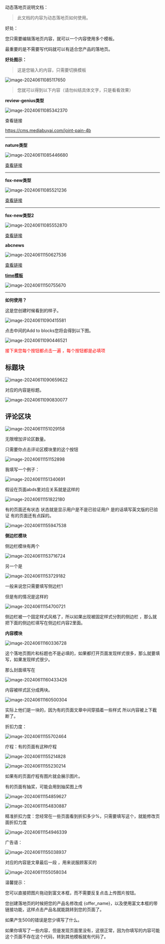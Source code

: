 动态落地页说明文档：

> 此文档的内容为动态落地页如何使用。

好处：

您只需要编辑落地页内容，就可以一个内容使用多个模板。

最重要的是不需要写代码就可以有适合您产品的落地页。

**好处图示：**

> 这是您输入的内容，只需要切换模板

![image-20240611085117650](C:\Users\Mayn\AppData\Roaming\Typora\typora-user-images\image-20240611085117650.png)

> 您就可以得到以下内容（请勿纠结具体文字，只是看看效果）



**review-genius类型**

![image-20240611085342370](C:\Users\Mayn\AppData\Roaming\Typora\typora-user-images\image-20240611085342370.png)

查看链接

https://cms.mediabuyai.com/joint-pain-4b

<hr/>

**nature类型**

![image-20240611085446680](C:\Users\Mayn\AppData\Roaming\Typora\typora-user-images\image-20240611085446680.png)



[查看链接](https://cms.mediabuyai.com/lp1)



<hr>

**fox-new类型**

![image-20240611085521236](C:\Users\Mayn\AppData\Roaming\Typora\typora-user-images\image-20240611085521236.png)

[查看链接](https://mp.facebug.net/DIET/SS/US/LP35/)



<hr>

**fox-new类型2**

![image-20240611085552870](C:\Users\Mayn\AppData\Roaming\Typora\typora-user-images\image-20240611085552870.png)

[查看链接](https://mp.facebug.net/CBD/SS/US/LP27/)



**abcnews**

![image-20240611150627536](C:\Users\Mayn\AppData\Roaming\Typora\typora-user-images\image-20240611150627536.png)

[查看链接](https://cms.mediabuyai.com/lp5)



[**time模板**](https://mp.facebug.net/DIET/SS/US/LP34/)



![image-20240611150755670](C:\Users\Mayn\AppData\Roaming\Typora\typora-user-images\image-20240611150755670.png)

<hr>

**如何使用？**

这是您创建时候看到的样子。

![image-20240611090415581](C:\Users\Mayn\AppData\Roaming\Typora\typora-user-images\image-20240611090415581.png)

点击中间的Add to blocks您将会得到以下图。

![image-20240611090446521](C:\Users\Mayn\AppData\Roaming\Typora\typora-user-images\image-20240611090446521.png)

<span style="color: red;">接下来您每个按钮都点击一遍 ，每个按钮都是必填项</span>



## 标题块

![image-20240611090659622](C:\Users\Mayn\AppData\Roaming\Typora\typora-user-images\image-20240611090659622.png)

对应的内容是标题。

![image-20240611090830077](C:\Users\Mayn\AppData\Roaming\Typora\typora-user-images\image-20240611090830077.png)



## 评论区块

![image-20240611151029158](C:\Users\Mayn\AppData\Roaming\Typora\typora-user-images\image-20240611151029158.png)

无限增加评论区数量。

只需要你点击评论区模块里的这个按钮

![image-20240611151152898](C:\Users\Mayn\AppData\Roaming\Typora\typora-user-images\image-20240611151152898.png)



我填写一个例子：

![image-20240611151340691](C:\Users\Mayn\AppData\Roaming\Typora\typora-user-images\image-20240611151340691.png)

假设在页面abds里对应关系就是这样的

![image-20240611151822180](C:\Users\Mayn\AppData\Roaming\Typora\typora-user-images\image-20240611151822180.png)



有的页面还有状态 状态就是显示用户是不是已验证用户  是的话填写英文版的已验证  有的页面还有点踩的。

![image-20240611155947538](C:\Users\Mayn\AppData\Roaming\Typora\typora-user-images\image-20240611155947538.png)

**侧边栏模块**

侧边栏模块有两个

![image-20240611153716724](C:\Users\Mayn\AppData\Roaming\Typora\typora-user-images\image-20240611153716724.png)

另一个是

![image-20240611153729182](C:\Users\Mayn\AppData\Roaming\Typora\typora-user-images\image-20240611153729182.png)

一般来说您只需要填写侧边栏1

但是有的情况是这样的

![image-20240611154700721](C:\Users\Mayn\AppData\Roaming\Typora\typora-user-images\image-20240611154700721.png)

侧边栏被一个固定样式风格了，所以如果出现被固定样式分割的侧边栏 ，那么就把下面的侧边栏填写在侧边栏内容2里面。



**内容模块**

![image-20240611160336728](C:\Users\Mayn\AppData\Roaming\Typora\typora-user-images\image-20240611160336728.png)

这个落地页图片和标题也不是必填的，如果都打开页面发现样式很多，那么就要填写，如果发现样式很少。

那么封面填写在

![image-20240611160433426](C:\Users\Mayn\AppData\Roaming\Typora\typora-user-images\image-20240611160433426.png)

内容被样式区分成两块。

![image-20240611160500304](C:\Users\Mayn\AppData\Roaming\Typora\typora-user-images\image-20240611160500304.png)

实际上他们是一块的，因为有的页面文章中间穿插着一些样式  所以内容被上下截断了。



折扣力度：

![image-20240611155702464](C:\Users\Mayn\AppData\Roaming\Typora\typora-user-images\image-20240611155702464.png)

疗程：有的页面有这种疗程

![image-20240611155214828](C:\Users\Mayn\AppData\Roaming\Typora\typora-user-images\image-20240611155214828.png)

![image-20240611155230214](C:\Users\Mayn\AppData\Roaming\Typora\typora-user-images\image-20240611155230214.png)

如果有的页面疗程有图片就会展示图片。





有的页面有抽奖，可能会用到抽奖图上传

![image-20240611154859627](C:\Users\Mayn\AppData\Roaming\Typora\typora-user-images\image-20240611154859627.png)

![image-20240611154830887](C:\Users\Mayn\AppData\Roaming\Typora\typora-user-images\image-20240611154830887.png)



精准折扣力度：您经常在一些页面看到折扣多少%，只需要填写这个，就能修改页面折扣力度

![image-20240611154946339](C:\Users\Mayn\AppData\Roaming\Typora\typora-user-images\image-20240611154946339.png)



广告语：

![image-20240611155038937](C:\Users\Mayn\AppData\Roaming\Typora\typora-user-images\image-20240611155038937.png)

对应的内容是文章最后一段 ，用来说服顾客买的

![image-20240611155058034](C:\Users\Mayn\AppData\Roaming\Typora\typora-user-images\image-20240611155058034.png)



















温馨提示：

您可以直接把图片拖动到富文本框，而不需要反复点击上传图片按钮。

您创建落地页的时候把您的产品名修改成 {offer_name}，以及使用富文本框的带链接功能，这样点击产品名就能跳转到您的页面了。

如果产生500的错误是您少填写了什么。

如果你填写了一些内容，但是发现页面里没有，这很正常，因为你填写的内容可能这个页面不存在这个代码，转到其他模板就有代码了。



